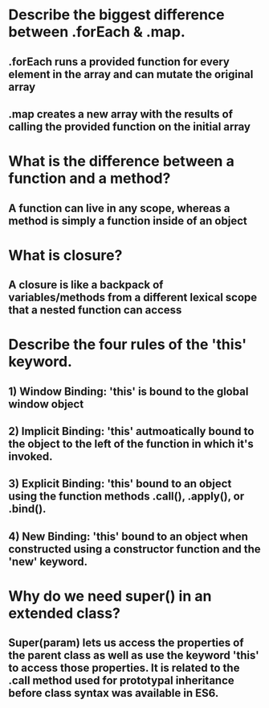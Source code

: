 
# Describe the biggest difference between .forEach & .map.
## .forEach runs a provided function for every element in the array and can mutate the original array
## .map creates a new array with the results of calling the provided function on the initial array


# What is the difference between a function and a method?
## A function can live in any scope, whereas a method is simply a function inside of an object


# What is closure?
## A closure is like a backpack of variables/methods from a different lexical scope that a nested function can access	


# Describe the four rules of the 'this' keyword.
## 1) Window Binding: 'this' is bound to the global window object
## 2) Implicit Binding: 'this' autmoatically bound to the object to the left of the function in which it's invoked.
## 3) Explicit Binding: 'this' bound to an object using the function methods .call(), .apply(), or .bind().
## 4) New Binding: 'this' bound to an object when constructed using a constructor function and the 'new' keyword.




# Why do we need super() in an extended class?
## Super(param) lets us access the properties of the parent class as well as use the keyword 'this' to access those properties.  It is related to the .call method used for prototypal inheritance before class syntax was available in ES6.